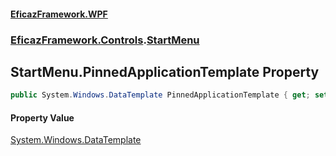 #### [EficazFramework.WPF](EficazFrameworkWPF.md 'EficazFramework WPF')
### [EficazFramework.Controls](EficazFrameworkWPF.md#EficazFramework.Controls 'EficazFramework.Controls').[StartMenu](EficazFramework.Controls/StartMenu.md 'EficazFramework.Controls.StartMenu')

## StartMenu.PinnedApplicationTemplate Property

```csharp
public System.Windows.DataTemplate PinnedApplicationTemplate { get; set; }
```

#### Property Value
[System.Windows.DataTemplate](https://docs.microsoft.com/en-us/dotnet/api/System.Windows.DataTemplate 'System.Windows.DataTemplate')